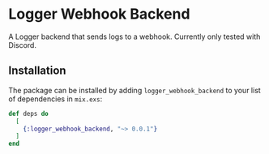 # Logger Webhook Backend

A Logger backend that sends logs to a webhook. Currently only tested with Discord.

## Installation

The package can be installed by adding `logger_webhook_backend` to your list of dependencies in `mix.exs`:

```elixir
def deps do
  [
    {:logger_webhook_backend, "~> 0.0.1"}
  ]
end
```
